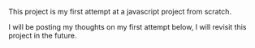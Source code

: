 This project is my first attempt at a javascript project from scratch. 

I will be posting my thoughts on my first attempt below, I will revisit this project in the future.